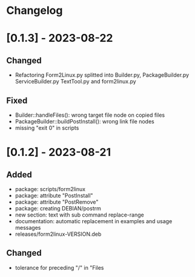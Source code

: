 # Changelog

# [0.1.3] - 2023-08-22

## Changed
- Refactoring Form2Linux.py splitted into Builder.py, PackageBuilder.py ServiceBuilder.py TextTool.py and form2linux.py

## Fixed
- Builder::handleFiles(): wrong target file node on copied files
- PackageBuilder::buildPostInstall(): wrong link file nodes
- missing "exit 0" in scripts

# [0.1.2] - 2023-08-21

## Added
- package: scripts/form2linux
- package: attribute "PostInstall"
- package: attribute "PostRemove"
- package: creating DEBIAN/postrm
- new section: text with sub command replace-range
- documentation: automatic replacement in examples and usage messages
- releases/form2linux-VERSION.deb

## Changed
- tolerance for preceding "/" in "Files

